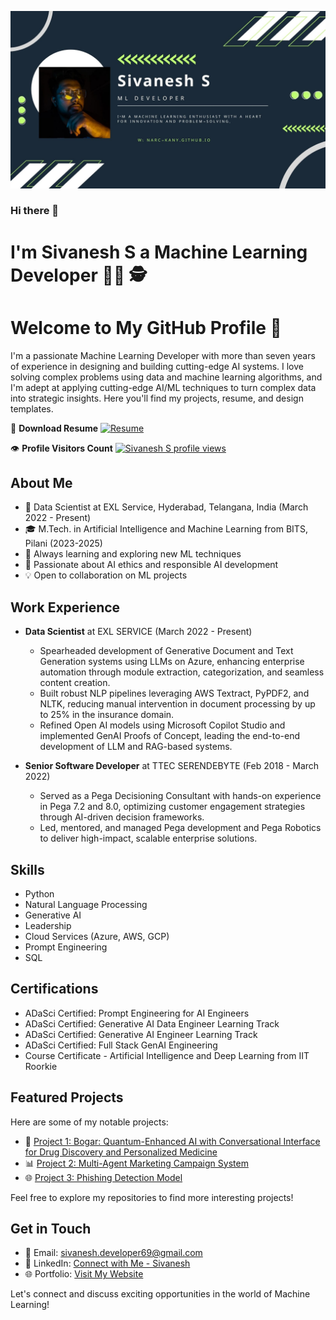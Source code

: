 ![banner2](https://github.com/narc-kany/narc-kany/blob/main/images/Sivanesh.jpg?raw=true)

### Hi there 👋

<!--
**narc-kany/narc-kany** is a ✨ _special_ ✨ repository because its `README.md` (this file) appears on your GitHub profile.

Here are some ideas to get you started:

- 🔭 I’m currently working on ...
- 🌱 I’m currently learning ...
- 👯 I’m looking to collaborate on ...
- 🤔 I’m looking for help with ...
- 💬 Ask me about ...
- 📫 How to reach me: ...
- 😄 Pronouns: ...
- ⚡ Fun fact: ...
-->

# I'm Sivanesh S a Machine Learning Developer 👨‍💻 🕵️ 

# Welcome to My GitHub Profile 👋

I'm a passionate Machine Learning Developer with more than seven years of experience in designing and building cutting-edge AI systems. I love solving complex problems using data and machine learning algorithms, and I'm adept at applying cutting-edge AI/ML techniques to turn complex data into strategic insights. Here you'll find my projects, resume, and design templates.

📄 **Download Resume** [![Resume](https://img.shields.io/badge/Download-Resume-blue?style=for-the-badge&logo=github)](https://drive.google.com/file/d/1nQ025RqFIl6bWrmwcVxEs3FUUfNFXHRe/view?usp=drive_link)

👁️ **Profile Visitors Count** [![Sivanesh S profile views](https://u8views.com/api/v1/github/profiles/86925605/views/day-week-month-total-count.svg)](https://u8views.com/github/narc-kany)

## About Me

- 💼 Data Scientist at EXL Service, Hyderabad, Telangana, India (March 2022 - Present) 
- 🎓 M.Tech. in Artificial Intelligence and Machine Learning from BITS, Pilani (2023-2025) 
- 🌱 Always learning and exploring new ML techniques
- 🚀 Passionate about AI ethics and responsible AI development
- 💡 Open to collaboration on ML projects

## Work Experience

* **Data Scientist** at EXL SERVICE (March 2022 - Present) 
    * Spearheaded development of Generative Document and Text Generation systems using LLMs on Azure, enhancing enterprise automation through module extraction, categorization, and seamless content creation.
    * Built robust NLP pipelines leveraging AWS Textract, PyPDF2, and NLTK, reducing manual intervention in document processing by up to 25% in the insurance domain.
    * Refined Open AI models using Microsoft Copilot Studio and implemented GenAI Proofs of Concept, leading the end-to-end development of LLM and RAG-based systems.

* **Senior Software Developer** at TTEC SERENDEBYTE (Feb 2018 - March 2022) 
    * Served as a Pega Decisioning Consultant with hands-on experience in Pega 7.2 and 8.0, optimizing customer engagement strategies through AI-driven decision frameworks.
    * Led, mentored, and managed Pega development and Pega Robotics to deliver high-impact, scalable enterprise solutions.

## Skills

* Python 
* Natural Language Processing 
* Generative AI 
* Leadership 
* Cloud Services (Azure, AWS, GCP) 
* Prompt Engineering 
* SQL 

## Certifications

* ADaSci Certified: Prompt Engineering for AI Engineers 
* ADaSci Certified: Generative AI Data Engineer Learning Track 
* ADaSci Certified: Generative AI Engineer Learning Track 
* ADaSci Certified: Full Stack GenAI Engineering 
* Course Certificate - Artificial Intelligence and Deep Learning from IIT Roorkie 

## Featured Projects

Here are some of my notable projects:

- 🤖 [Project 1: Bogar: Quantum-Enhanced AI with Conversational Interface for Drug Discovery and Personalized Medicine](https://huggingface.co/spaces/narckany/bhogar-api/tree/main)
- 📊 [Project 2: Multi-Agent Marketing Campaign System](https://github.com/narc-kany/Multi-Agent-Marketing-Workflow-using-Google-ADK-Gemini-and-MCP-Tools)
- 🌐 [Project 3: Phishing Detection Model](https://github.com/narc-kany/Building-a-Phishing-Detection-Model)

Feel free to explore my repositories to find more interesting projects!

## Get in Touch

- 📧 Email: sivanesh.developer69@gmail.com 
- 💼 LinkedIn: [Connect with Me - Sivanesh](https://www.linkedin.com/in/sivaneshs/) 
- 🌐 Portfolio: [Visit My Website](https://narc-kany.github.io/) 

Let's connect and discuss exciting opportunities in the world of Machine Learning!
